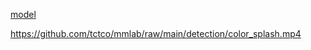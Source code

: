 [model](https://drive.google.com/file/d/1eJm_hjxv8sQNbGaL19Sp7ZM0__gE_ZMr/view?usp=sharing)

https://github.com/tctco/mmlab/raw/main/detection/color_splash.mp4
